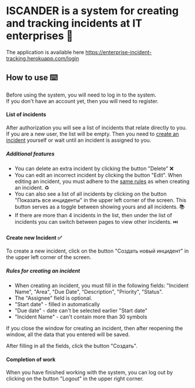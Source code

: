 # ISCANDER is a system for creating and tracking incidents at IT enterprises :notebook:
The application is available here https://enterprise-incident-tracking.herokuapp.com/login

## How to use :keyboard:
Before using the system, you will need to log in to the system. <br>
If you don't have an account yet, then you will need to register.

#### List of incidents
After authorization you will see a list of incidents that relate directly to you. <br>
If you are a new user, the list will be empty. Then you need to [create an incident](https://github.com/MaximPravenkiy/enterprise-incident-tracking#create-new-incident-white_check_mark) yourself or wait until an incident is assigned to you.

##### _Additional features_
- You can delete an extra incident by clicking the button "Delete" :x:
- You can edit an incorrect incident by clicking the button "Edit". When editing an incident, you must adhere to the [same rules](https://github.com/MaximPravenkiy/enterprise-incident-tracking#rules-for-creating-an-incident) as when creating an incident. :recycle:
- You can also see a list of all incidents by clicking on the button "Показать все инциденты" in the upper left corner of the screen. This button serves as a toggle between showing yours and all incidents. :books:
- If there are more than 4 incidents in the list, then under the list of incidents you can switch between pages to view other incidents. :next_track_button:

#### Create new Incident :white_check_mark:
To create a new incident, click on the button "Создать новый инцидент" in the upper left corner of the screen. <br>

##### _Rules for creating an incident_
- When creating an incident, you must fill in the following fields: "Incident Name", "Area", "Due Date", "Description", "Priority", "Status". 
- The "Assignee" field is optional. 
- "Start date" - filled in automatically
- "Due date" - date can't be selected earlier "Start date"
- "Incident Name" - can't contain more than 30 symbols

If you close the window for creating an incident, then after reopening the window, all the data that you entered will be saved.

After filling in all the fields, click the button "Создать".

#### Completion of work
When you have finished working with the system, you can log out by clicking on the button "Logout" in the upper right corner.
